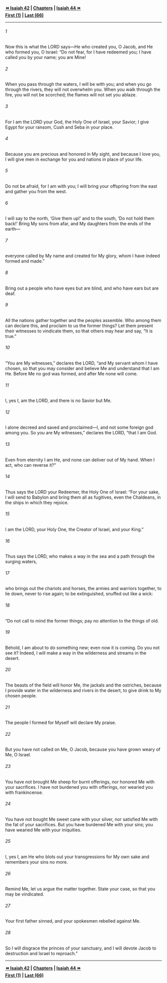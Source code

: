   
**[⏪ Isaiah 42](./Isaiah%2042.md) | [Chapters](./_index.md) | [Isaiah 44 ⏩](./Isaiah%2044.md)**  
**[First (1)](./Isaiah%201.md) | [Last (66)](./Isaiah%2066.md)**  
  
---  
  
###### 1  
Now this is what the LORD says—He who created you, O Jacob, and He who formed you, O Israel: “Do not fear, for I have redeemed you; I have called you by your name; you are Mine!  
  
###### 2  
When you pass through the waters, I will be with you; and when you go through the rivers, they will not overwhelm you. When you walk through the fire, you will not be scorched; the flames will not set you ablaze.  
  
###### 3  
For I am the LORD your God, the Holy One of Israel, your Savior; I give Egypt for your ransom, Cush and Seba in your place.  
  
###### 4  
Because you are precious and honored in My sight, and because I love you, I will give men in exchange for you and nations in place of your life.  
  
###### 5  
Do not be afraid, for I am with you; I will bring your offspring from the east and gather you from the west.  
  
###### 6  
I will say to the north, ‘Give them up!’ and to the south, ‘Do not hold them back!’ Bring My sons from afar, and My daughters from the ends of the earth—  
  
###### 7  
everyone called by My name and created for My glory, whom I have indeed formed and made.”  
  
###### 8  
Bring out a people who have eyes but are blind, and who have ears but are deaf.  
  
###### 9  
All the nations gather together and the peoples assemble. Who among them can declare this, and proclaim to us the former things? Let them present their witnesses to vindicate them, so that others may hear and say, “It is true.”  
  
###### 10  
“You are My witnesses,” declares the LORD, “and My servant whom I have chosen, so that you may consider and believe Me and understand that I am He. Before Me no god was formed, and after Me none will come.  
  
###### 11  
I, yes I, am the LORD, and there is no Savior but Me.  
  
###### 12  
I alone decreed and saved and proclaimed—I, and not some foreign god among you. So you are My witnesses,” declares the LORD, “that I am God.  
  
###### 13  
Even from eternity I am He, and none can deliver out of My hand. When I act, who can reverse it?”  
  
###### 14  
Thus says the LORD your Redeemer, the Holy One of Israel: “For your sake, I will send to Babylon and bring them all as fugitives, even the Chaldeans, in the ships in which they rejoice.  
  
###### 15  
I am the LORD, your Holy One, the Creator of Israel, and your King.”  
  
###### 16  
Thus says the LORD, who makes a way in the sea and a path through the surging waters,  
  
###### 17  
who brings out the chariots and horses, the armies and warriors together, to lie down, never to rise again; to be extinguished, snuffed out like a wick:  
  
###### 18  
“Do not call to mind the former things; pay no attention to the things of old.  
  
###### 19  
Behold, I am about to do something new; even now it is coming. Do you not see it? Indeed, I will make a way in the wilderness and streams in the desert.  
  
###### 20  
The beasts of the field will honor Me, the jackals and the ostriches, because I provide water in the wilderness and rivers in the desert, to give drink to My chosen people.  
  
###### 21  
The people I formed for Myself will declare My praise.  
  
###### 22  
But you have not called on Me, O Jacob, because you have grown weary of Me, O Israel.  
  
###### 23  
You have not brought Me sheep for burnt offerings, nor honored Me with your sacrifices. I have not burdened you with offerings, nor wearied you with frankincense.  
  
###### 24  
You have not bought Me sweet cane with your silver, nor satisfied Me with the fat of your sacrifices. But you have burdened Me with your sins; you have wearied Me with your iniquities.  
  
###### 25  
I, yes I, am He who blots out your transgressions for My own sake and remembers your sins no more.  
  
###### 26  
Remind Me, let us argue the matter together. State your case, so that you may be vindicated.  
  
###### 27  
Your first father sinned, and your spokesmen rebelled against Me.  
  
###### 28  
So I will disgrace the princes of your sanctuary, and I will devote Jacob to destruction and Israel to reproach.”  
  
  
---  
  
**[⏪ Isaiah 42](./Isaiah%2042.md) | [Chapters](./_index.md) | [Isaiah 44 ⏩](./Isaiah%2044.md)**  
**[First (1)](./Isaiah%201.md) | [Last (66)](./Isaiah%2066.md)**  
  
